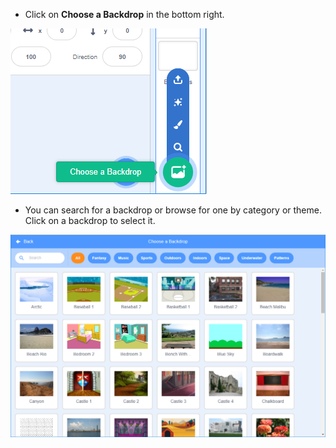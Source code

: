 + Click on **Choose a Backdrop** in the bottom right.

![스크린샷](images/stage-choose.png)

+ You can search for a backdrop or browse for one by category or theme. Click on a backdrop to select it.

![screenshot](images/backdrop.png)